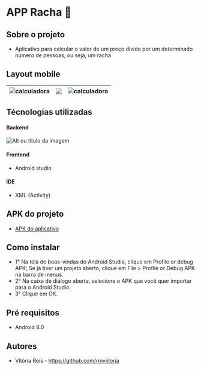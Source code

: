# APP Racha 👥

## Sobre o projeto
- Aplicativo para calcular o valor de um preço divido por um determinado número de pessoas, ou seja, um racha
## Layout mobile 
| <img src="https://i.pinimg.com/564x/72/a5/23/72a5234cee74e0948ccb3de77fd9a555.jpg" alt="calculadora"/> | <img src="https://i.pinimg.com/564x/37/a1/00/37a10098df5de14d4924923742e036fd.jpg"/> | <img src="https://i.pinimg.com/564x/35/81/3c/35813c2378029f92dae09d7d8a472c24.jpg" alt="calculadora"/> 
| ------------- | ------------- | ------------- |

## Técnologias utilizadas 
#### Backend 
![Alt ou título da imagem](https://img.shields.io/badge/Java-ED8B00?style=for-the-badge&logo=openjdk&logoColor=white)
#### Frontend
- Android studio 
#### IDE
- XML (Activity)
## APK do projeto
- <a href="https://drive.google.com/file/d/1joWxPX4K6N10rESGSY-uZ0X1ivPqRBG2/view?usp=share_link"> APK do aplicativo </a>

## Como instalar 
- 1° Na tela de boas-vindas do Android Studio, clique em Profile or debug APK;
  Se já tiver um projeto aberto, clique em File > Profile or Debug APK na barra de menus.
- 2° Na caixa de diálogo aberta, selecione o APK que você quer importar para o Android Studio.
- 3° Clique em OK.
  
## Pré requisitos 
- Android 8.0
  
## Autores 
- Vitória Reis - https://github.com/rmviitoria

